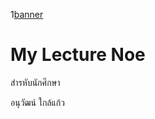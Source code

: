 1[banner](https://github.com/thelordbeem/thelordbeem.github.io)
# My Lecture Noe

สำรหับนักศึกษา

อนุวัฒน์ ใกล้แก้ว
